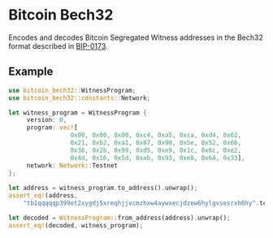 # Bitcoin Bech32

Encodes and decodes Bitcoin Segregated Witness addresses in the Bech32 format described in [BIP-0173](https://github.com/bitcoin/bips/blob/master/bip-0173.mediawiki).

## Example

```rust
use bitcoin_bech32::WitnessProgram;
use bitcoin_bech32::constants::Network;

let witness_program = WitnessProgram {
     version: 0,
     program: vec![
                 0x00, 0x00, 0x00, 0xc4, 0xa5, 0xca, 0xd4, 0x62, 
                 0x21, 0xb2, 0xa1, 0x87, 0x90, 0x5e, 0x52, 0x66, 
                 0x36, 0x2b, 0x99, 0xd5, 0xe9, 0x1c, 0x6c, 0xe2, 
                 0x4d, 0x16, 0x5d, 0xab, 0x93, 0xe8, 0x64, 0x33],
     network: Network::Testnet
};
 
let address = witness_program.to_address().unwrap();
assert_eq!(address, 
    "tb1qqqqqp399et2xygdj5xreqhjjvcmzhxw4aywxecjdzew6hylgvsesrxh6hy".to_string());

let decoded = WitnessProgram::from_address(address).unwrap();
assert_eq!(decoded, witness_program);
```
